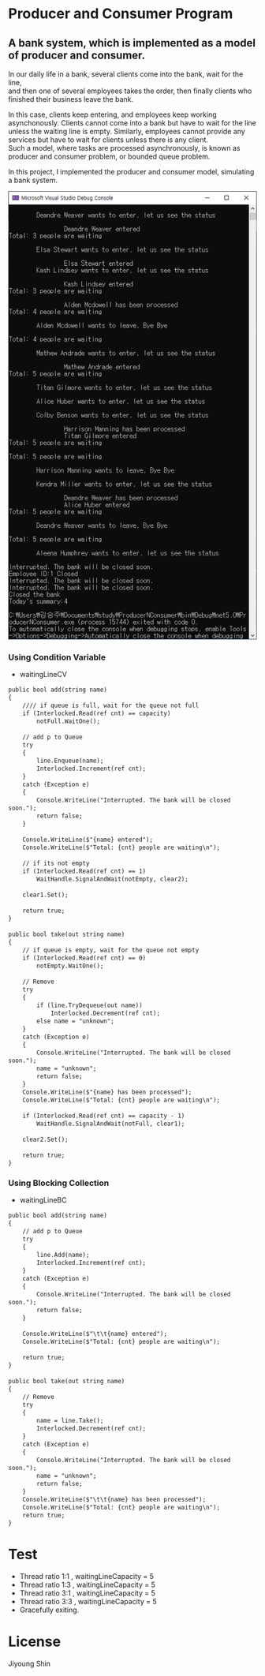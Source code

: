 ﻿# Producer and Consumer Program

## A bank system, which is implemented as a model of producer and consumer.

In our daily life in a bank, several clients come into the bank, wait for the line,  
and then one of several employees takes the order, then finally clients who finished their business leave the bank.

In this case, clients keep entering, and employees keep working asynchonously. Clients cannot come into a bank but have to wait for the line  
unless the waiting line is empty. Similarly, employees cannot provide any services but have to wait for clients unless there is any client.  
Such a model, where tasks are processed asynchronously, is known as producer and consumer problem, or bounded queue problem.

In this project, I implemented the producer and consumer model, simulating a bank system.


![IMG](./img.png)


### Using Condition Variable
- waitingLineCV

```
public bool add(string name)
{
    //// if queue is full, wait for the queue not full
    if (Interlocked.Read(ref cnt) == capacity)
        notFull.WaitOne();

    // add p to Queue
    try
    {   
        line.Enqueue(name);
        Interlocked.Increment(ref cnt);
    }
    catch (Exception e)
    {
        Console.WriteLine("Interrupted. The bank will be closed soon.");
        return false;
    }

    Console.WriteLine($"{name} entered");
    Console.WriteLine($"Total: {cnt} people are waiting\n");

    // if its not empty
    if (Interlocked.Read(ref cnt) == 1)
        WaitHandle.SignalAndWait(notEmpty, clear2);

    clear1.Set();

    return true;
}

public bool take(out string name)
{
    // if queue is empty, wait for the queue not empty
    if (Interlocked.Read(ref cnt) == 0)
        notEmpty.WaitOne();

    // Remove
    try
    {
        if (line.TryDequeue(out name))
            Interlocked.Decrement(ref cnt);
        else name = "unknown";
    }
    catch (Exception e)
    {
        Console.WriteLine("Interrupted. The bank will be closed soon.");
        name = "unknown";
        return false;
    }
    Console.WriteLine($"{name} has been processed");
    Console.WriteLine($"Total: {cnt} people are waiting\n");
                
    if (Interlocked.Read(ref cnt) == capacity - 1)
        WaitHandle.SignalAndWait(notFull, clear1);

    clear2.Set();

    return true;
}
```

### Using Blocking Collection
- waitingLineBC
```
public bool add(string name)
{
    // add p to Queue
    try
    {
        line.Add(name);
        Interlocked.Increment(ref cnt);
    }
    catch (Exception e)
    {
        Console.WriteLine("Interrupted. The bank will be closed soon.");
        return false;
    }

    Console.WriteLine($"\t\t{name} entered");
    Console.WriteLine($"Total: {cnt} people are waiting\n");

    return true;
}

public bool take(out string name)
{
    // Remove
    try
    {
        name = line.Take();
        Interlocked.Decrement(ref cnt);   
    }
    catch (Exception e)
    {
        Console.WriteLine("Interrupted. The bank will be closed soon.");
        name = "unknown";
        return false;
    }
    Console.WriteLine($"\t\t{name} has been processed");
    Console.WriteLine($"Total: {cnt} people are waiting\n");
    return true;
}
```


# Test
- Thread ratio 1:1 , waitingLineCapacity = 5
- Thread ratio 1:3 , waitingLineCapacity = 5
- Thread ratio 3:1 , waitingLineCapacity = 5
- Thread ratio 3:3 , waitingLineCapacity = 5
- Gracefully exiting.

# License
Jiyoung Shin